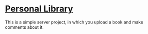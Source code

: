 # [Personal Library](https://www.freecodecamp.org/learn/quality-assurance/quality-assurance-projects/personal-library)

This is a simple server project, in which you upload a book and make comments about it.

